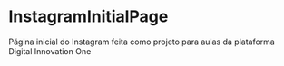 # InstagramInitialPage
Página inicial do Instagram feita como projeto para aulas da plataforma Digital Innovation One
